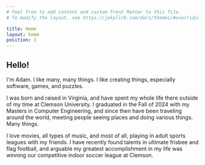 ```yaml
---
# Feel free to add content and custom Front Matter to this file.
# To modify the layout, see https://jekyllrb.com/docs/themes/#overriding-theme-defaults

title: Home
layout: home
position: 1
---
```


## Hello!

I'm Adam. I like many, many things. I like creating things, especially software, games, and puzzles. 


I was born and raised in Virginia, and have spent my whole life there outside of 
my time at Clemson University. I graduated in the Fall of 2024 with my Masters in Computer Engineering, and since then have been traveling around the world, meeting people seeing places and doing various things. Many things.


I love movies, all types of music, and most of all, playing in adult sports leagues with my friends. I have recently found talents in ultimate frisbee and flag football, and arguable my greatest accomplishment in my life was winning our competitive indoor soccer league at Clemson. 


